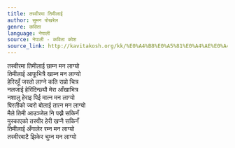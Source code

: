 ```yaml
---
title: तस्वीरमा तिमीलाई
author: सुमन पोखरेल
genre: कविता
language: नेपाली
source: नेपाली - कविता कोश
source_link: http://kavitakosh.org/kk/%E0%A4%B8%E0%A5%81%E0%A4%AE%E0%A4%A8_%E0%A4%AA%E0%A5%8B%E0%A4%96%E0%A4%B0%E0%A5%87%E0%A4%B2
---
```


तस्वीरमा तिमीलाई छाम्न मन लाग्यो  
तिमीलाई आफूभित्रै खाम्न मन लाग्यो  
हेरिरहूँ जस्तो लाग्ने कति राम्रो चित्र  
नलजाई हेरिदिन्छ्यौ मेरा आँखाभित्र  
नशालु हेराइ पिई मात्न मन लाग्यो  
पिरतीको ज्वरो बोलाई तात्न मन लाग्यो  
मैले तिमी आउञ्जेल नि पख्नै सकिनँ  
मुस्काएको तस्वीर हेरी खप्नै सकिनँ  
तिमीलाई अँगालेर रम्न मन लाग्यो  
तस्वीरबाटै झिकेर चुम्न मन लाग्यो
